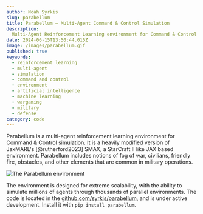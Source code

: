 ```yaml
---
author: Noah Syrkis
slug: parabellum
title: Parabellum — Multi-Agent Command & Control Simulation
description:
  Multi-Agent Reinforcement Learning environment for Command & Control simulation
date: 2024-06-15T13:50:44.015Z
image: /images/parabellum.gif
published: true
keywords:
  - reinforcement learning
  - multi-agent
  - simulation
  - command and control
  - environment
  - artificial intelligence
  - machine learning
  - wargaming
  - military
  - defense
category: code
---
```


Parabellum is a multi-agent reinforcement learning environment for Command & Control simulation. It is a heavily modified version of JaxMARL's [@rutherford2023] SMAX, a StarCraft II like JAX based environment. Parabellum includes notions of fog of war, civilians, friendly fire, obstacles, and other elements that are common in military operations.

![The Parabellum environment](/images/parabellum.gif)

 The environment is designed for extreme scalability, with the ability to simulate millions of agents through thousands of parallel environments. The code is located in the [github.com/syrkis/parabellum](https://github.com/syrkis/parabellum), and is under active development. Install it with `pip install parabellum`.
